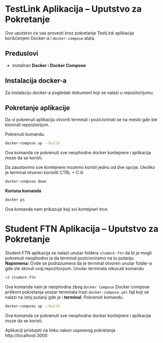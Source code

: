 # TestLink Aplikacija – Uputstvo za Pokretanje

Ovo uputstvo će vas provesti kroz pokretanje TestLink aplikacije korišćenjem Docker-a i `docker-compose` alata.

## Preduslovi

- Instaliran **Docker** i **Docker Compose**


## Instalacija docker-a
Za instalaciju docker-a pogledati dokument koji se nalazi u repozitorijumu.

## Pokretanje aplikacije
Da vi pokrenuli aplikaciju otvoriti terminal i pozicionirati se na mesto gde ste klonirali repoiztorijum.

Pokrenuti komandu.
  ```bash
  docker-compose up --build
  ```
Ova komanda ce pokrenuti sve neophodne docker kontejnere i aplikacija moze da se koristi.

Da zaustavimo sve kontejnere mozemo koristi jednu od dve opcije.
Ukoliko je terminal otvoren koristiti CTRL + C
ili
```bash
docker-compose down
```

**Korisna komanda**
```bash 
docker ps 
```
Ova komanda nam prikazuje koji svi kontejneri trce.


# Student FTN Aplikacija – Uputstvo za Pokretanje

Student FTN aplikacija se nalazi unutar foldera `student-ftn` da bi je mogli pokrenuti neophodno je da terminal pozicioniramo na tu putanju. 
**Napomena:** Ovde se podrazumeva da je terminal otvoren unutar folder-a gde ste skinuli ovaj repozitorjium.
Unutar terminala otkucati komandu
```bash 
cd student-ftn
```
Ova komanda nam je neophodna zbog `Docker Compose`
Docker compose prilikom pokretanja unutar terminala trazi 
`docker-compose.yml` fajl koji se nalazi na istoj putanji gde je i **terminal**.
Pokrenuti komandu.
  ```bash
  docker-compose up --build
  ```
Ova komanda ce pokrenuti sve neophodne docker kontejnere i aplikacija moze da se koristi.

Aplikaciji pristupiti na linku nakon uspesnog pokretanja
http://localhost:3000

